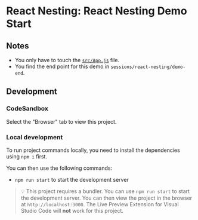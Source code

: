 # React Nesting: React Nesting Demo Start

## Notes

- You only have to touch the [`src/App.js`](./src/App.js) file.
- You find the end point for this demo in `sessions/react-nesting/demo-end`.

## Development

### CodeSandbox

Select the "Browser" tab to view this project.

### Local development

To run project commands locally, you need to install the dependencies using `npm i` first.

You can then use the following commands:

- `npm run start` to start the development server

> 💡 This project requires a bundler. You can use `npm run start` to start the development server. You can then view the project in the browser at `http://localhost:3000`. The Live Preview Extension for Visual Studio Code will **not** work for this project.
